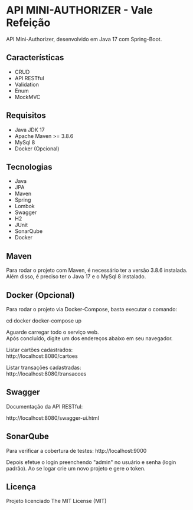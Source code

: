 # API MINI-AUTHORIZER - Vale Refeição

API  Mini-Authorizer, desenvolvido em Java 17 com Spring-Boot.


## Características

- CRUD
- API RESTful
- Validation
- Enum
- MockMVC


## Requisitos

- Java JDK 17
- Apache Maven >= 3.8.6
- MySql 8
- Docker (Opcional)


## Tecnologias

- Java
- JPA
- Maven
- Spring
- Lombok
- Swagger
- H2
- JUnit
- SonarQube
- Docker


## Maven

Para rodar o projeto com Maven, é necessário ter a versão 3.8.6 instalada.
Além disso, é preciso ter o Java 17 e o MySql 8 instalado.


## Docker (Opcional)

Para rodar o projeto via Docker-Compose, basta executar o comando:

cd docker
docker-compose up



Aguarde carregar todo o serviço web. <br>
Após concluído, digite um dos endereços abaixo em seu navegador.

Listar cartões cadastrados: <br>
http://localhost:8080/cartoes

Listar transações cadastradas: <br>
http://localhost:8080/transacoes


## Swagger 

Documentação da API RESTful: <br>

http://localhost:8080/swagger-ui.html


## SonarQube

Para verificar a cobertura de testes:
http://localhost:9000

Depois efetue o login preenchendo "admin" no usuário e senha (login padrão).
Ao se logar crie um novo projeto e gere o token.


## Licença

Projeto licenciado The MIT License (MIT)


